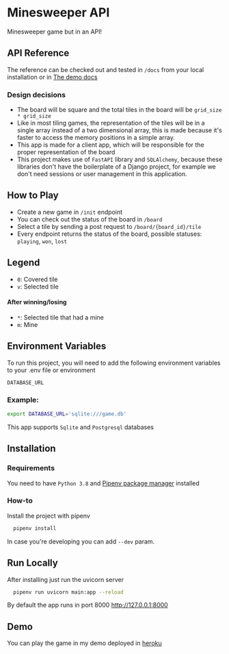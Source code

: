 
# Minesweeper API

Minesweeper game but in an API!

## API Reference

The reference can be checked out and tested in `/docs` from your local installation or in [The demo docs](https://intense-forest-24519.herokuapp.com/docs)

### Design decisions

- The board will be square and the total tiles in the board will be `grid_size * grid_size`
- Like in most tiling games, the representation of the tiles will be in a single array instead of a two dimensional array, this is made because it's faster to access the memory positions in a simple array.
- This app is made for a client app, which will be responsible for the proper representation of the board
- This project makes use of `FastAPI` library and `SQLAlchemy`, because these libraries don't have the boilerplate of a Django project, for example we don't need sessions or user management in this application.

## How to Play

- Create a new game in `/init` endpoint
- You can check out the status of the board in `/board`
- Select a tile by sending a post request to `/board/{board_id}/tile`
- Every endpoint returns the status of the board, possible statuses: `playing`, `won`, `lost`

## Legend

- `0`: Covered tile
- `v`: Selected tile

#### After winning/losing

- `*`: Selected tile that had a mine
- `m`: Mine
## Environment Variables

To run this project, you will need to add the following environment variables to your .env file or environment

`DATABASE_URL`

### Example:

```bash
export DATABASE_URL='sqlite:///game.db'
```

This app supports `Sqlite` and `Postgresql` databases
## Installation

### Requirements
You need to have `Python 3.8` and [Pipenv package manager](https://pipenv.pypa.io/en/latest/) installed

### How-to

Install the project with pipenv

```bash
  pipenv install
```

In case you're developing you can add `--dev` param.
## Run Locally

After installing just run the uvicorn server

```bash
  pipenv run uvicorn main:app --reload
```

By default the app runs in port 8000 http://127.0.0.1:8000
## Demo

You can play the game in my demo deployed in [heroku](https://intense-forest-24519.herokuapp.com/)

  
